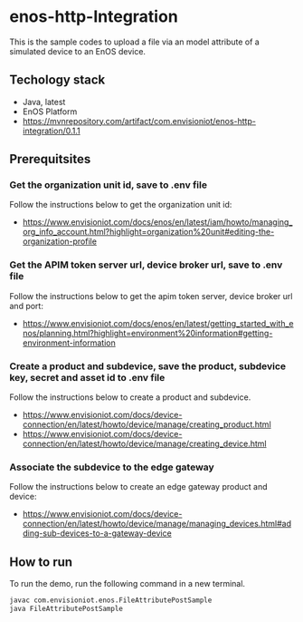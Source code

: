 # enos-http-Integration
This is the sample codes to upload a file via an model attribute of a simulated device to an EnOS device.


## Techology stack
- Java, latest
- EnOS Platform
- https://mvnrepository.com/artifact/com.envisioniot/enos-http-integration/0.1.1

## Prerequitsites

### Get the organization unit id, save to .env file
Follow the instructions below to get the organization unit id:
- https://www.envisioniot.com/docs/enos/en/latest/iam/howto/managing_org_info_account.html?highlight=organization%20unit#editing-the-organization-profile

### Get the APIM token server url, device broker url, save to .env file
Follow the instructions below to get the apim token server, device broker url and port:
- https://www.envisioniot.com/docs/enos/en/latest/getting_started_with_enos/planning.html?highlight=environment%20information#getting-environment-information

### Create a product and subdevice, save the product, subdevice key, secret and asset id to .env file
Follow the instructions below to create a product and subdevice.
- https://www.envisioniot.com/docs/device-connection/en/latest/howto/device/manage/creating_product.html
- https://www.envisioniot.com/docs/device-connection/en/latest/howto/device/manage/creating_device.html

### Associate the subdevice to the edge gateway
Follow the instructions below to create an edge gateway product and device:
- https://www.envisioniot.com/docs/device-connection/en/latest/howto/device/manage/managing_devices.html#adding-sub-devices-to-a-gateway-device

## How to run
To run the demo, run the following command in a new terminal.
```bash
javac com.envisioniot.enos.FileAttributePostSample
java FileAttributePostSample
```
